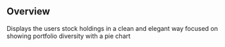 ## Overview
Displays the users stock holdings in a clean and elegant way focused on showing portfolio diversity with a pie chart


